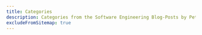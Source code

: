 ```yaml
---
title: Categories
description: Categories from the Software Engineering Blog-Posts by Peter Heisig
excludeFromSitemap: true
---
```

